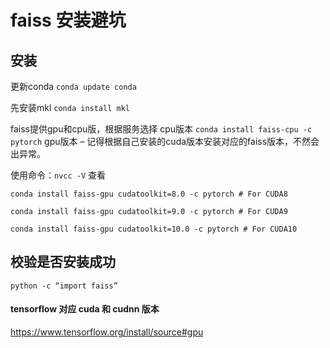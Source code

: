 # faiss 安装避坑
## 安装

更新conda `conda update conda` 

先安装mkl `conda install mkl` 

faiss提供gpu和cpu版，根据服务选择
cpu版本 `conda install faiss-cpu -c pytorch` 
gpu版本 – 记得根据自己安装的cuda版本安装对应的faiss版本，不然会出异常。

使用命令：`nvcc -V` 查看 

`conda install faiss-gpu cudatoolkit=8.0 -c pytorch # For CUDA8` 

`conda install faiss-gpu cudatoolkit=9.0 -c pytorch # For CUDA9 `

`conda install faiss-gpu cudatoolkit=10.0 -c pytorch # For CUDA10` 

## 校验是否安装成功 

`python -c “import faiss”` 

#### tensorflow 对应 cuda 和 cudnn 版本

https://www.tensorflow.org/install/source#gpu